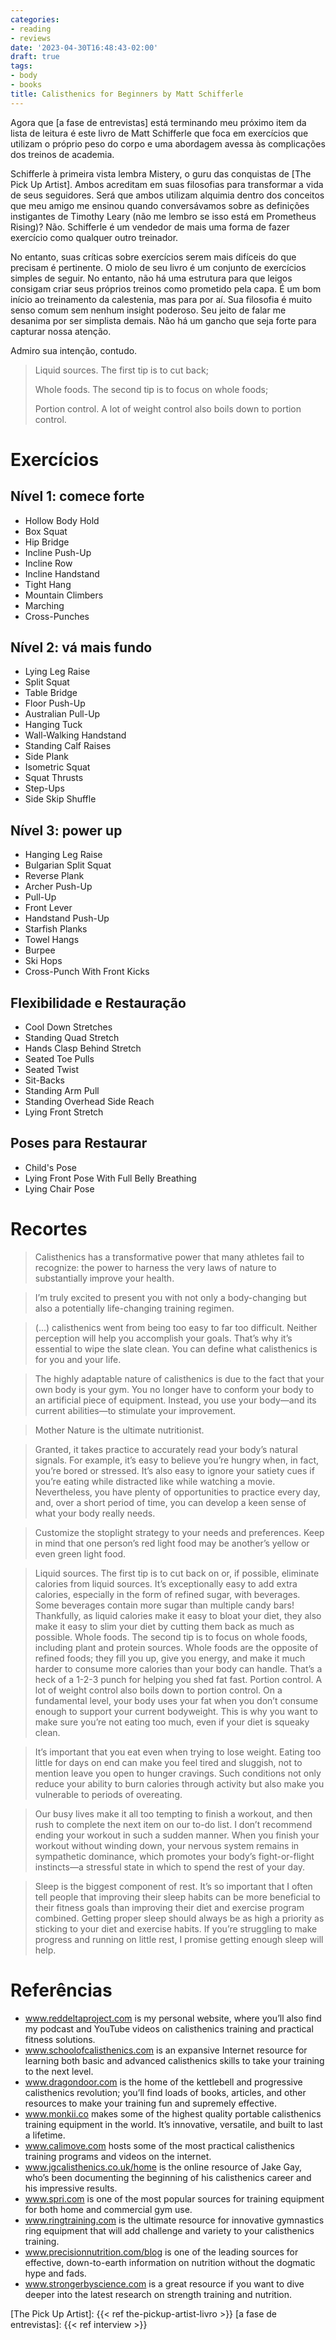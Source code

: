```yaml
---
categories:
- reading
- reviews
date: '2023-04-30T16:48:43-02:00'
draft: true
tags:
- body
- books
title: Calisthenics for Beginners by Matt Schifferle
---
```


Agora que [a fase de entrevistas] está terminando meu próximo item da lista de leitura é este livro de Matt Schifferle que foca em exercícios que utilizam o próprio peso do corpo e uma abordagem avessa às complicações dos treinos de academia.

Schifferle à primeira vista lembra Mistery, o guru das conquistas de [The Pick Up Artist]. Ambos acreditam em suas filosofias para transformar a vida de seus seguidores. Será que ambos utilizam alquimia dentro dos conceitos que meu amigo me ensinou quando conversávamos sobre as definições instigantes de Timothy Leary (não me lembro se isso está em Prometheus Rising)? Não. Schifferle é um vendedor de mais uma forma de fazer exercício como qualquer outro treinador.

No entanto, suas críticas sobre exercícios serem mais difíceis do que precisam é pertinente. O miolo de seu livro é um conjunto de exercícios simples de seguir. No entanto, não há uma estrutura para que leigos consigam criar seus próprios treinos como prometido pela capa. É um bom início ao treinamento da calestenia, mas para por aí. Sua filosofia é muito senso comum sem nenhum insight poderoso. Seu jeito de falar me desanima por ser simplista demais. Não há um gancho que seja forte para capturar nossa atenção.

Admiro sua intenção, contudo.

>
> Liquid sources. The first tip is to cut back;
>
> Whole foods. The second tip is to focus on whole foods;
>
> Portion control. A lot of weight control also boils down to portion control.
>

# Exercícios

## Nível 1: comece forte

 - Hollow Body Hold
 - Box Squat
 - Hip Bridge
 - Incline Push-Up
 - Incline Row
 - Incline Handstand
 - Tight Hang
 - Mountain Climbers
 - Marching
 - Cross-Punches

## Nível 2: vá mais fundo

 - Lying Leg Raise
 - Split Squat
 - Table Bridge
 - Floor Push-Up
 - Australian Pull-Up
 - Hanging Tuck
 - Wall-Walking Handstand
 - Standing Calf Raises
 - Side Plank
 - Isometric Squat
 - Squat Thrusts
 - Step-Ups
 - Side Skip Shuffle

## Nível 3: power up

 - Hanging Leg Raise
 - Bulgarian Split Squat
 - Reverse Plank
 - Archer Push-Up
 - Pull-Up
 - Front Lever
 - Handstand Push-Up
 - Starfish Planks
 - Towel Hangs
 - Burpee
 - Ski Hops
 - Cross-Punch With Front Kicks

## Flexibilidade e Restauração

 - Cool Down Stretches
 - Standing Quad Stretch
 - Hands Clasp Behind Stretch
 - Seated Toe Pulls
 - Seated Twist
 - Sit-Backs
 - Standing Arm Pull
 - Standing Overhead Side Reach
 - Lying Front Stretch

## Poses para Restaurar

 - Child's Pose
 - Lying Front Pose With Full Belly Breathing
 - Lying Chair Pose


# Recortes

> Calisthenics has a transformative power that many athletes fail to recognize: the power to harness the very laws of nature to substantially improve your health.

> I’m truly excited to present you with not only a body-changing but also a potentially life-changing training regimen.

> (...) calisthenics went from being too easy to far too difficult. Neither perception will help you accomplish your goals. That’s why it’s essential to wipe the slate clean. You can define what calisthenics is for you and your life.

> The highly adaptable nature of calisthenics is due to the fact that your own body is your gym. You no longer have to conform your body to an artificial piece of equipment. Instead, you use your body—and its current abilities—to stimulate your improvement.

> Mother Nature is the ultimate nutritionist.

> Granted, it takes practice to accurately read your body’s natural signals. For example, it’s easy to believe you’re hungry when, in fact, you’re bored or stressed. It’s also easy to ignore your satiety cues if you’re eating while distracted like while watching a movie. Nevertheless, you have plenty of opportunities to practice every day, and, over a short period of time, you can develop a keen sense of what your body really needs.

> Customize the stoplight strategy to your needs and preferences. Keep in mind that one person’s red light food may be another’s yellow or even green light food.

> Liquid sources. The first tip is to cut back on or, if possible, eliminate calories from liquid sources. It’s exceptionally easy to add extra calories, especially in the form of refined sugar, with beverages. Some beverages contain more sugar than multiple candy bars! Thankfully, as liquid calories make it easy to bloat your diet, they also make it easy to slim your diet by cutting them back as much as possible. Whole foods. The second tip is to focus on whole foods, including plant and protein sources. Whole foods are the opposite of refined foods; they fill you up, give you energy, and make it much harder to consume more calories than your body can handle. That’s a heck of a 1-2-3 punch for helping you shed fat fast. Portion control. A lot of weight control also boils down to portion control. On a fundamental level, your body uses your fat when you don’t consume enough to support your current bodyweight. This is why you want to make sure you’re not eating too much, even if your diet is squeaky clean.

> It’s important that you eat even when trying to lose weight. Eating too little for days on end can make you feel tired and sluggish, not to mention leave you open to hunger cravings. Such conditions not only reduce your ability to burn calories through activity but also make you vulnerable to periods of overeating.

> Our busy lives make it all too tempting to finish a workout, and then rush to complete the next item on our to-do list. I don’t recommend ending your workout in such a sudden manner. When you finish your workout without winding down, your nervous system remains in sympathetic dominance, which promotes your body’s fight-or-flight instincts—a stressful state in which to spend the rest of your day.

> Sleep is the biggest component of rest. It’s so important that I often tell people that improving their sleep habits can be more beneficial to their fitness goals than improving their diet and exercise program combined. Getting proper sleep should always be as high a priority as sticking to your diet and exercise habits. If you’re struggling to make progress and running on little rest, I promise getting enough sleep will help.

# Referências

 - www.reddeltaproject.com is my personal website, where you’ll also find my podcast and YouTube videos on calisthenics training and practical fitness solutions. 
 - www.schoolofcalisthenics.com is an expansive Internet resource for learning both basic and advanced calisthenics skills to take your training to the next level. 
 - www.dragondoor.com is the home of the kettlebell and progressive calisthenics revolution; you’ll find loads of books, articles, and other resources to make your training fun and supremely effective. 
 - www.monkii.co makes some of the highest quality portable calisthenics training equipment in the world. It’s innovative, versatile, and built to last a lifetime. 
 - www.calimove.com hosts some of the most practical calisthenics training programs and videos on the internet. 
 - www.jgcalisthenics.co.uk/home is the online resource of Jake Gay, who’s been documenting the beginning of his calisthenics career and his impressive results. 
 - www.spri.com is one of the most popular sources for training equipment for both home and commercial gym use. 
 - www.ringtraining.com is the ultimate resource for innovative gymnastics ring equipment that will add challenge and variety to your calisthenics training. 
 - www.precisionnutrition.com/blog is one of the leading sources for effective, down-to-earth information on nutrition without the dogmatic hype and fads. 
 - www.strongerbyscience.com is a great resource if you want to dive deeper into the latest research on strength training and nutrition.

[The Pick Up Artist]: {{< ref the-pickup-artist-livro >}}
[a fase de entrevistas]: {{< ref interview >}}